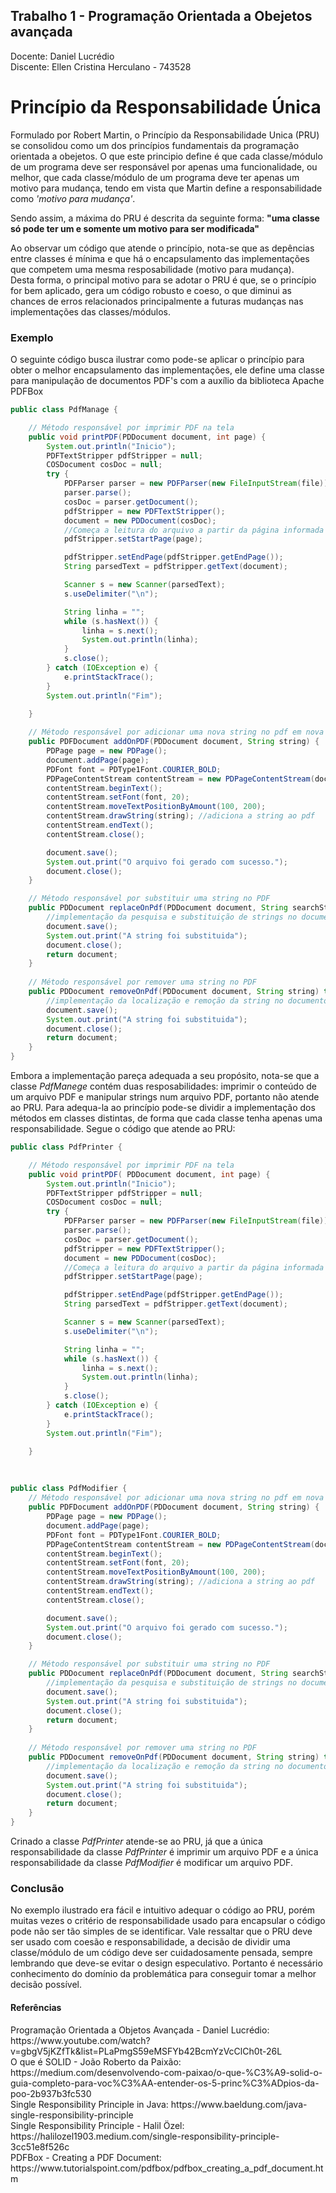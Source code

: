 ## Trabalho 1 - Programação Orientada a Obejetos avançada
<p>Docente: Daniel Lucrédio<br>
   Discente: Ellen Cristina Herculano - 743528</p>

# Princípio da Responsabilidade Única 

<p>Formulado por Robert Martin, o Princípio da Responsabilidade Unica (PRU) se consolidou como um dos princípios fundamentais da programação orientada a obejetos. O que este principio define é que cada classe/módulo de um programa deve ser responsável por apenas uma funcionalidade, ou melhor, que cada classe/módulo de um programa deve ter apenas um motivo para mudança, tendo em vista que Martin define a responsabilidade como <i>'motivo para mudança'</i>.</p>
<p>Sendo assim, a máxima do PRU é descrita da seguinte forma: <b>"uma classe só pode ter um e somente um motivo para ser modificada"</b></p>

 
<p>Ao observar um código que atende o princípio, nota-se que as depências entre classes é mínima e que há o encapsulamento das implementações que competem uma mesma resposabilidade (motivo para mudança).
<br>Desta forma, o principal motivo para se adotar o PRU é que, se o princípio for bem aplicado, gera um código robusto e coeso, o que diminui as chances de erros relacionados principalmente a futuras mudanças nas implementações das classes/módulos.</p>

### Exemplo

<p>O seguinte código busca ilustrar como pode-se aplicar o princípio para obter o melhor encapsulamento das implementações, ele define uma classe para manipulação de documentos PDF's com a auxílio da biblioteca Apache PDFBox</p>

~~~Java
public class PdfManage {

    // Método responsável por imprimir PDF na tela
    public void printPDF(PDDocument document, int page) {
        System.out.println("Inicio");
        PDFTextStripper pdfStripper = null;
        COSDocument cosDoc = null;
        try {
            PDFParser parser = new PDFParser(new FileInputStream(file));
            parser.parse();
            cosDoc = parser.getDocument();
            pdfStripper = new PDFTextStripper();
            document = new PDDocument(cosDoc);
            //Começa a leitura do arquivo a partir da página informada
            pdfStripper.setStartPage(page);

            pdfStripper.setEndPage(pdfStripper.getEndPage());
            String parsedText = pdfStripper.getText(document);

            Scanner s = new Scanner(parsedText);
            s.useDelimiter("\n");

            String linha = "";
            while (s.hasNext()) {
                linha = s.next();
                System.out.println(linha);
            }
            s.close();
        } catch (IOException e) {
            e.printStackTrace();
        }
        System.out.println("Fim");

    }
    
    // Método responsável por adicionar uma nova string no pdf em nova página
    public PDFDocument addOnPDF(PDDocument document, String string) {
        PDPage page = new PDPage();
        document.addPage(page);
        PDFont font = PDType1Font.COURIER_BOLD;
        PDPageContentStream contentStream = new PDPageContentStream(document, page);
        contentStream.beginText();
        contentStream.setFont(font, 20);
        contentStream.moveTextPositionByAmount(100, 200);
        contentStream.drawString(string); //adiciona a string ao pdf
        contentStream.endText();
        contentStream.close();

        document.save();
        System.out.print("O arquivo foi gerado com sucesso.");
        document.close();
    }

    // Método responsável por substituir uma string no PDF
    public PDDocument replaceOnPdf(PDDocument document, String searchString, String replacement) throws IOException {
        //implementação da pesquisa e substituição de strings no documento pdf
        document.save();
        System.out.print("A string foi substituida");
        document.close();
        return document;
    }
    
    // Método responsável por remover uma string no PDF
    public PDDocument removeOnPdf(PDDocument document, String string) throws IOException {
        //implementação da localização e remoção da string no documento pdf
        document.save();
        System.out.print("A string foi substituida");
        document.close();
        return document;
    }
}
~~~
<p>Embora a implementação pareça adequada a seu propósito, nota-se que a classe <i>PdfManege</i> contém duas resposabilidades: imprimir o conteúdo de um arquivo PDF e manipular strings num arquivo PDF, portanto não atende ao PRU. Para adequa-la ao princípio pode-se dividir a implementação dos métodos em classes distintas, de forma que cada classe tenha apenas uma responsabilidade. Segue o código que atende ao PRU:</p>

```Java
public class PdfPrinter {

    // Método responsável por imprimir PDF na tela
    public void printPDF( PDDocument document, int page) {
        System.out.println("Inicio");
        PDFTextStripper pdfStripper = null;
        COSDocument cosDoc = null;
        try {
            PDFParser parser = new PDFParser(new FileInputStream(file));
            parser.parse();
            cosDoc = parser.getDocument();
            pdfStripper = new PDFTextStripper();
            document = new PDDocument(cosDoc);
            //Começa a leitura do arquivo a partir da página informada
            pdfStripper.setStartPage(page);

            pdfStripper.setEndPage(pdfStripper.getEndPage());
            String parsedText = pdfStripper.getText(document);

            Scanner s = new Scanner(parsedText);
            s.useDelimiter("\n");

            String linha = "";
            while (s.hasNext()) {
                linha = s.next();
                System.out.println(linha);
            }
            s.close();
        } catch (IOException e) {
            e.printStackTrace();
        }
        System.out.println("Fim");

    }
```

<br>

~~~Java
public class PdfModifier {
    // Método responsável por adicionar uma nova string no pdf em nova página
    public PDFDocument addOnPDF(PDDocument document, String string) {
        PDPage page = new PDPage();
        document.addPage(page);
        PDFont font = PDType1Font.COURIER_BOLD;
        PDPageContentStream contentStream = new PDPageContentStream(document, page);
        contentStream.beginText();
        contentStream.setFont(font, 20);
        contentStream.moveTextPositionByAmount(100, 200);
        contentStream.drawString(string); //adiciona a string ao pdf
        contentStream.endText();
        contentStream.close();

        document.save();
        System.out.print("O arquivo foi gerado com sucesso.");
        document.close();
    }

    // Método responsável por substituir uma string no PDF
    public PDDocument replaceOnPdf(PDDocument document, String searchString, String replacement) throws IOException {
        //implementação da pesquisa e substituição de strings no documento pdf
        document.save();
        System.out.print("A string foi substituida");
        document.close();
        return document;
    }
    
    // Método responsável por remover uma string no PDF
    public PDDocument removeOnPdf(PDDocument document, String string) throws IOException {
        //implementação da localização e remoção da string no documento pdf
        document.save();
        System.out.print("A string foi substituida");
        document.close();
        return document;
    }
}
~~~
<p>Crinado a classe <i>PdfPrinter</i> atende-se ao PRU, já que a única responsabilidade da classe <i>PdfPrinter</i> é imprimir um arquivo PDF e a única responsabilidade da classe <i>PdfModifier</i> é modificar um arquivo PDF.</p>

### Conclusão

<p>No exemplo ilustrado era fácil e intuitivo adequar o código ao PRU, porém muitas vezes o critério de responsabilidade usado para encapsular o código pode não ser tão simples de se identificar. Vale ressaltar que o PRU deve ser usado com coesão e responsabilidade, a decisão de dividir uma classe/módulo de um código deve ser cuidadosamente pensada, sempre lembrando que deve-se evitar o design especulativo. Portanto é necessário conhecimento do domínio da problemática para conseguir tomar a melhor decisão possível.</p>

#### Referências
<p>Programação Orientada a Objetos Avançada - Daniel Lucrédio: https://www.youtube.com/watch?v=gbgV5jKZfTk&list=PLaPmgS59eMSFYb42BcmYzVcClCh0t-26L<br>
O que é SOLID - João Roberto da Paixão: https://medium.com/desenvolvendo-com-paixao/o-que-%C3%A9-solid-o-guia-completo-para-voc%C3%AA-entender-os-5-princ%C3%ADpios-da-poo-2b937b3fc530<br>
Single Responsibility Principle in Java: https://www.baeldung.com/java-single-responsibility-principle<br>
Single Responsibility Principle - Halil Özel: https://halilozel1903.medium.com/single-responsibility-principle-3cc51e8f526c<br>
PDFBox - Creating a PDF Document: https://www.tutorialspoint.com/pdfbox/pdfbox_creating_a_pdf_document.htm</p>



